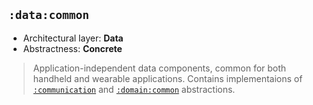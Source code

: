 ## `:data:common`

* Architectural layer: **Data**
* Abstractness: **Concrete**

> Application-independent data components, common for both handheld and wearable applications.
> Contains implementaions of [`:communication`](https://github.com/mmolosay/DataLayerCommunication/tree/master/communication) and [`:domain:common`](https://github.com/mmolosay/DataLayerCommunication/tree/master/domain/common) abstractions.
